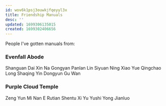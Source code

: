 ```yaml
---
id: wov6k1psj3ouwkjfqeyyl3x
title: Friendship Manuals
desc: ''
updated: 1699306135015
created: 1699302406656
---
```


People I've gotten manuals from:

### Evenfall Abode
Shanguan Dai
Xin Na
Gongyan Panlan
Lin Siyuan
Ning Xiao
Yue Qingchao
Long Shaqing
Yin Dongyun
Gu Wan

### Purple Cloud Temple
Zeng Yun
Mi Nan
E Rutian
Shentu Xi
Yu Yushi
Yong Jianluo

